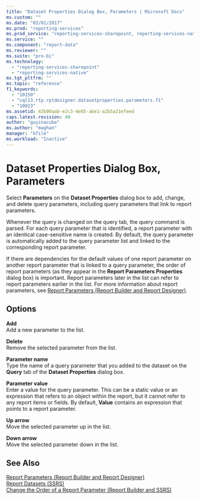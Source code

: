 ```yaml
---
title: "Dataset Properties Dialog Box, Parameters | Microsoft Docs"
ms.custom: ""
ms.date: "03/01/2017"
ms.prod: "reporting-services"
ms.prod_service: "reporting-services-sharepoint, reporting-services-native"
ms.service: ""
ms.component: "report-data"
ms.reviewer: ""
ms.suite: "pro-bi"
ms.technology: 
  - "reporting-services-sharepoint"
  - "reporting-services-native"
ms.tgt_pltfrm: ""
ms.topic: "reference"
f1_keywords: 
  - "10150"
  - "sql13.rtp.rptdesigner.datasetproperties.parameters.f1"
  - "10023"
ms.assetid: 43b00aab-e2c3-4e85-abe1-a2b5a21efeed
caps.latest.revision: 40
author: "guyinacube"
ms.author: "maghan"
manager: "kfile"
ms.workload: "Inactive"
---
```

# Dataset Properties Dialog Box, Parameters
  Select **Parameters** on the **Dataset Properties** dialog box to add, change, and delete query parameters, including query parameters that link to report parameters.  
  
 Whenever the query is changed on the query tab, the query command is parsed. For each query parameter that is identified, a report parameter with an identical case-sensitive name is created. By default, the query parameter is automatically added to the query parameter list and linked to the corresponding report parameter.  
  
 If there are dependencies for the default values of one report parameter on another report parameter that is linked to a query parameter, the order of report parameters (as they appear in the **Report Parameters Properties** dialog box) is important. Report parameters later in the list can refer to report parameters earlier in the list. For more information about report parameters, see [Report Parameters &#40;Report Builder and Report Designer&#41;](../../reporting-services/report-design/report-parameters-report-builder-and-report-designer.md).  
  
## Options  
 **Add**  
 Add a new parameter to the list.  
  
 **Delete**  
 Remove the selected parameter from the list.  
  
 **Parameter name**  
 Type the name of a query parameter that you added to the dataset on the **Query** tab of the **Dataset Properties** dialog box.  
  
 **Parameter value**  
 Enter a value for the query parameter. This can be a static value or an expression that refers to an object within the report, but it cannot refer to any report items or fields. By default, **Value** contains an expression that points to a report parameter.  
  
 **Up arrow**  
 Move the selected parameter up in the list.  
  
 **Down arrow**  
 Move the selected parameter down in the list.  
  
## See Also  
 [Report Parameters &#40;Report Builder and Report Designer&#41;](../../reporting-services/report-design/report-parameters-report-builder-and-report-designer.md)   
 [Report Datasets &#40;SSRS&#41;](../../reporting-services/report-data/report-datasets-ssrs.md)   
 [Change the Order of a Report Parameter &#40;Report Builder and SSRS&#41;](../../reporting-services/report-design/change-the-order-of-a-report-parameter-report-builder-and-ssrs.md)  
  
  
